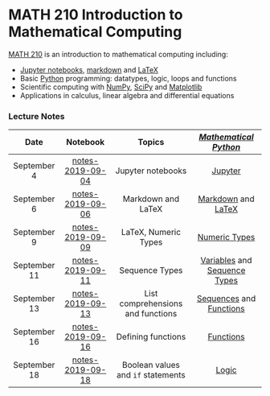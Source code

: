 # MATH 210 Introduction to Mathematical Computing

[MATH 210](https://courses.students.ubc.ca/cs/courseschedule?pname=subjarea&tname=subj-course&dept=MATH&course=210) is an introduction to mathematical computing including:

* [Jupyter notebooks](http://jupyter.org/), [markdown](https://en.wikipedia.org/wiki/Markdown) and [LaTeX](https://en.wikibooks.org/wiki/LaTeX/Mathematics)
* Basic [Python](https://www.python.org/) programming: datatypes, logic, loops and functions
* Scientific computing with [NumPy](http://www.numpy.org/), [SciPy](https://scipy.org/) and [Matplotlib](https://matplotlib.org/)
* Applications in calculus, linear algebra and differential equations

### Lecture Notes

| Date | Notebook | Topics | [*Mathematical Python*](http://www.math.ubc.ca/~pwalls/math-python) |
| :---: | :---: | :---: | :---: |
| September 4 | [notes-2019-09-04](notes-week-01/notes-2019-09-04.ipynb) | Jupyter notebooks | [Jupyter](http://www.math.ubc.ca/~pwalls/math-python/jupyter/notebook/) |
| September 6 | [notes-2019-09-06](notes-week-01/notes-2019-09-06.ipynb) | Markdown and LaTeX | [Markdown](http://www.math.ubc.ca/~pwalls/math-python/jupyter/markdown/) and [LaTeX](http://www.math.ubc.ca/~pwalls/math-python/jupyter/latex/) |
| September 9 | [notes-2019-09-09](notes-week-02/notes-2019-09-09.ipynb) | LaTeX, Numeric Types | [Numeric Types](http://www.math.ubc.ca/~pwalls/math-python/python/numbers/) |
| September 11 | [notes-2019-09-11](notes-week-02/notes-2019-09-11.ipynb) | Sequence Types | [Variables](http://www.math.ubc.ca/~pwalls/math-python/python/variables/) and [Sequence Types](http://www.math.ubc.ca/~pwalls/math-python/python/sequences/) |
| September 13 | [notes-2019-09-13](notes-week-02/notes-2019-09-13.ipynb) | List comprehensions and functions | [Sequences](http://www.math.ubc.ca/~pwalls/math-python/python/sequences/) and [Functions](http://www.math.ubc.ca/~pwalls/math-python/python/functions/) |
| September 16 | [notes-2019-09-16](notes-week-03/notes-2019-09-16.ipynb) | Defining functions | [Functions](http://www.math.ubc.ca/~pwalls/math-python/python/functions/) |
| September 18 | [notes-2019-09-18](notes-week-03/notes-2019-09-18.ipynb) | Boolean values and `if` statements | [Logic](http://www.math.ubc.ca/~pwalls/math-python/python/logic/) |